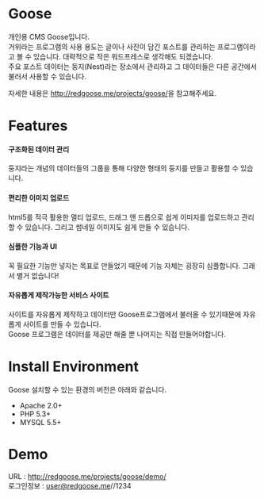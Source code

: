 Goose
=====

개인용 CMS Goose입니다.  
거위라는 프로그램의 사용 용도는 글이나 사진이 담긴 포스트를 관리하는 프로그램이라고 볼 수 있습니다. 대략적으로 작은 워드프레스로 생각해도 되겠습니다.  
주요 포스트 데이터는 둥지(Nest)라는 장소에서 관리하고 그 데이터들은 다른 공간에서 불러서 사용할 수 있습니다.

자세한 내용은 <http://redgoose.me/projects/goose/>을 참고해주세요.


Features
=====
#### 구조화된 데이터 관리
둥지라는 개념의 데이터들의 그룹을 통해 다양한 형태의 둥지를 만들고 활용할 수 있습니다.

#### 편리한 이미지 업로드
html5를 적극 활용한 멀티 업로드, 드래그 앤 드롭으로 쉽게 이미지를 업로드하고 관리할 수 있습니다. 그리고 썸네일 이미지도 쉽게 만들 수 있습니다.

#### 심플한 기능과 UI
꼭 필요한 기능만 넣자는 목표로 만들었기 때문에 기능 자체는 굉장히 심플합니다. 그래서 별거 없습니다!

#### 자유롭게 제작가능한 서비스 사이트
사이트를 자유롭게 제작하고 데이터만 Goose프로그램에서 불러올 수 있기때문에 자유롭게 사이트를 만들 수 있습니다.  
Goose 프로그램은 데이터를 제공만 해줄 뿐 나머지는 직접 만들어야합니다.


Install Environment
=====
Goose 설치할 수 있는 환경의 버전은 아래와 같습니다.

* Apache 2.0+
* PHP 5.3+
* MYSQL 5.5+


Demo
=====
URL : <http://redgoose.me/projects/goose/demo/>  
로그인정보 : user@redgoose.me//1234
